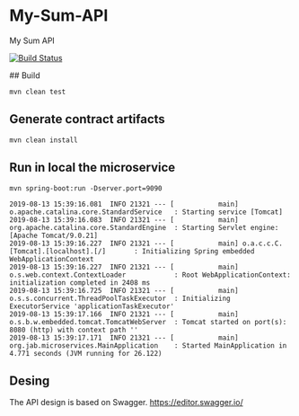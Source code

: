 # My-Sum-API
My Sum API

[![Build Status](https://travis-ci.org/my-calculator-poc/My-Sum-API.svg?branch=master)](https://travis-ci.org/my-calculator-poc/My-Sum-API)

## Build

```
mvn clean test
```

## Generate contract artifacts

```
mvn clean install
```

## Run in local the microservice

```
mvn spring-boot:run -Dserver.port=9090
```

```
2019-08-13 15:39:16.081  INFO 21321 --- [           main] o.apache.catalina.core.StandardService   : Starting service [Tomcat]
2019-08-13 15:39:16.083  INFO 21321 --- [           main] org.apache.catalina.core.StandardEngine  : Starting Servlet engine: [Apache Tomcat/9.0.21]
2019-08-13 15:39:16.227  INFO 21321 --- [           main] o.a.c.c.C.[Tomcat].[localhost].[/]       : Initializing Spring embedded WebApplicationContext
2019-08-13 15:39:16.227  INFO 21321 --- [           main] o.s.web.context.ContextLoader            : Root WebApplicationContext: initialization completed in 2408 ms
2019-08-13 15:39:16.725  INFO 21321 --- [           main] o.s.s.concurrent.ThreadPoolTaskExecutor  : Initializing ExecutorService 'applicationTaskExecutor'
2019-08-13 15:39:17.166  INFO 21321 --- [           main] o.s.b.w.embedded.tomcat.TomcatWebServer  : Tomcat started on port(s): 8080 (http) with context path ''
2019-08-13 15:39:17.171  INFO 21321 --- [           main] org.jab.microservices.MainApplication    : Started MainApplication in 4.771 seconds (JVM running for 26.122)
```

## Desing

The API design is based on Swagger.
https://editor.swagger.io/


